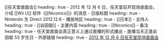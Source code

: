 [[任天堂直面会]]
heading:: true
	- 2012 年 12 月 6 日，任天堂召开现场直面会，介绍 [[Wii U]] 软件《[[Niconico]]》的消息
	- 日版标题
	  heading:: true
		- Nintendo 生 Direct 2012.12.6
	- 播放地区
	  heading:: true
		- [[日本]]
	- 主持人
	  heading:: true
		- [[岩田聪]]
	- 主要内容
	  heading:: true
		- [[Niconico]]
	- 备注
	  heading:: true
		- 任天堂直面会真正意义上通过直播的形式播出
		- 直播当天正逢岩田聪 53 岁生日
	- 外部链接
	  heading:: true
		- [2012 年 12 月 6 日任天堂现场直面会](https://www.bilibili.com/video/BV1xK41177mD/)